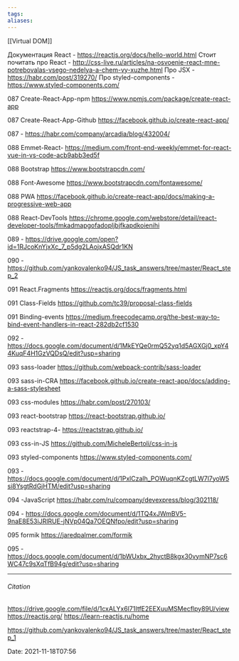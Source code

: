 ```yaml
---
tags: 
aliases: 
---
```

[[Virtual DOM]]


Документация React - https://reactjs.org/docs/hello-world.html
Стоит почитать про React - http://css-live.ru/articles/na-osvoenie-react-mne-potrebovalas-vsego-nedelya-a-chem-vy-xuzhe.html
Про JSX - https://habr.com/post/319270/
Про styled-components - https://www.styled-components.com/


087 Create-React-App-npm
https://www.npmjs.com/package/create-react-app

087 Create-React-App-Github
https://facebook.github.io/create-react-app/

087 -
https://habr.com/company/arcadia/blog/432004/

088 Emmet-React-
https://medium.com/front-end-weekly/emmet-for-react-vue-in-vs-code-acb9abb3ed5f

088 Bootstrap
https://www.bootstrapcdn.com/

088 Font-Awesome
https://www.bootstrapcdn.com/fontawesome/

088 PWA
https://facebook.github.io/create-react-app/docs/making-a-progressive-web-app

088 React-DevTools
https://chrome.google.com/webstore/detail/react-developer-tools/fmkadmapgofadopljbjfkapdkoienihi

089 -
https://drive.google.com/open?id=1RJcoKnYjxXc_7_p5dg2LAojxASQdr1KN

090 -
https://github.com/yankovalenko94/JS_task_answers/tree/master/React_step_2

091 React.Fragments
https://reactjs.org/docs/fragments.html

091 Class-Fields
https://github.com/tc39/proposal-class-fields

091 Binding-events
https://medium.freecodecamp.org/the-best-way-to-bind-event-handlers-in-react-282db2cf1530

092 -
https://docs.google.com/document/d/1MkEYQe0rmQ52yq1d5AGXGj0_xpY44KuqF4H1GzVQDsQ/edit?usp=sharing

093 sass-loader
https://github.com/webpack-contrib/sass-loader

093 sass-in-CRA
https://facebook.github.io/create-react-app/docs/adding-a-sass-stylesheet

093 css-modules
https://habr.com/post/270103/

093 react-bootstrap
https://react-bootstrap.github.io/

093 reactstrap-4-
https://reactstrap.github.io/

093 css-in-JS
https://github.com/MicheleBertoli/css-in-js

093 styled-components
https://www.styled-components.com/

093 -
https://docs.google.com/document/d/1PxlCzalh_POWuqnKZcgtLW7l7yoW5si8YsgtRdGjHTM/edit?usp=sharing

094 -JavaScript
https://habr.com/ru/company/devexpress/blog/302118/

094 -
https://docs.google.com/document/d/1TQ4xJWmBV5-9naE8E53iJRlRUE-jNVp04Qa7OEQNfpo/edit?usp=sharing

095 formik
https://jaredpalmer.com/formik

095 -
https://docs.google.com/document/d/1bWUxbx_2hyctB8kgx30vymNP7sc6WC47c9sXqTfB94g/edit?usp=sharing

---
###### Citation
https://drive.google.com/file/d/1cxALYx6l71ItfE2EEXuuMSMecflpy89U/view
https://reactjs.org/
https://learn-reactjs.ru/home

https://github.com/yankovalenko94/JS_task_answers/tree/master/React_step_1

Date: 2021-11-18T07:56
